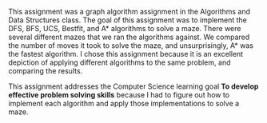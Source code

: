 This assignment was a graph algorithm assignment in the Algorithms and Data Structures class. The goal of this assignment was to implement the DFS, BFS, UCS, Bestfit, and A* algorithms to solve a maze. There were several different mazes that we ran the algorithms against. We compared the number of moves it took to solve the maze, and unsurprisingly, A* was the fastest algorithm. I chose this assignment because it is an excellent depiction of applying different algorithms to the same problem, and comparing the results.

This assignment addresses the Computer Science learning goal **To develop effective problem solving skills** because I had to figure out how to implement each algorithm and apply those implementations to solve a maze.
